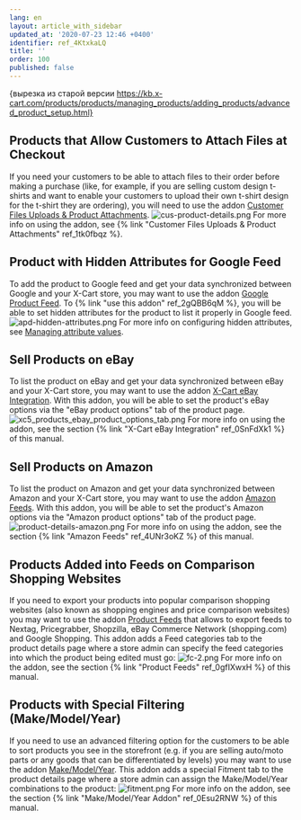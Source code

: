 ```yaml
---
lang: en
layout: article_with_sidebar
updated_at: '2020-07-23 12:46 +0400'
identifier: ref_4KtxkaLQ
title: ''
order: 100
published: false
---
```

{вырезка из старой версии https://kb.x-cart.com/products/products/managing_products/adding_products/advanced_product_setup.html}

## Products that Allow Customers to Attach Files at Checkout

If you need your customers to be able to attach files to their order before making a purchase (like, for example, if you are selling custom design t-shirts and want to enable your customers to upload their own t-shirt design for the t-shirt they are ordering), you will need to use the addon [Customer Files Uploads & Product Attachments](https://market.x-cart.com/addons/files-uploads-product-attachments.html "Advanced Product Details").
![cus-product-details.png]({{site.baseurl}}/attachments/ref_1tk0fbqz/cus-product-details.png)
For more info on using the addon, see {% link "Customer Files Uploads & Product Attachments" ref_1tk0fbqz %}.

## Product with Hidden Attributes for Google Feed

To add the product to Google feed and get your data synchronized between Google and your X-Cart store, you may want to use the addon [Google Product Feed](https://market.x-cart.com/addons/google-product-feed.html "Advanced Product Details"). To {% link "use this addon" ref_2gQBB6qM %}, you will be able to set hidden attributes for the product to list it properly in Google feed. 
![apd-hidden-attributes.png]({{site.baseurl}}/attachments/ref_2kV8GKN7/apd-hidden-attributes.png)
For more info on configuring hidden attributes, see [Managing attribute values](https://kb.x-cart.com/product_classes_and_attributes/managing_attribute_values.html#hidden-field "Advanced Product Details"). 

## Sell Products on eBay

To list the product on eBay and get your data synchronized between eBay and your X-Cart store, you may want to use the addon [X-Cart eBay Integration](https://market.x-cart.com/addons/ebay-integration.html). With this addon, you will be able to set the product's eBay options via the "eBay product options" tab of the product page. 
![xc5_products_ebay_product_options_tab.png]({{site.baseurl}}/attachments/ref_fhzzxDTy/xc5_products_ebay_product_options_tab.png)
For more info on using the addon, see the section {% link "X-Cart eBay Integration" ref_0SnFdXk1 %} of this manual.

## Sell Products on Amazon

To list the product on Amazon and get your data synchronized between Amazon and your X-Cart store, you may want to use the addon [Amazon Feeds](https://market.x-cart.com/addons/amazon-feeds.html "Advanced Product Details"). With this addon, you will be able to set the product's Amazon options via the "Amazon product options" tab of the product page. 
![product-details-amazon.png]({{site.baseurl}}/attachments/ref_2kV8GKN7/product-details-amazon.png)
For more info on using the addon, see the section {% link "Amazon Feeds" ref_4UNr3oKZ %} of this manual.


## Products Added into Feeds on Comparison Shopping Websites

If you need to export your products into popular comparison shopping websites (also known as shopping engines and price comparison websites) you may want to use the addon [Product Feeds](https://market.x-cart.com/addons/product-feeds.html "Advanced Product Details") that allows to export feeds to Nextag, Pricegrabber, Shopzilla, eBay Commerce Network (shopping.com) and Google Shopping. This addon adds a Feed categories tab to the product details page where a store admin can specify the feed categories into which the product being edited must go:
![fc-2.png]({{site.baseurl}}/attachments/ref_2kV8GKN7/fc-2.png)
For more info on the addon, see the section {% link "Product Feeds" ref_0gfIXwxH %} of this manual.

## Products with Special Filtering (Make/Model/Year)

If you need to use an advanced filtering option for the customers to be able to sort products you see in the storefront (e.g. if you are selling auto/moto parts or any goods that can be differentiated by levels) you may want to use the addon [Make/Model/Year](https://market.x-cart.com/addons/make-model-year.html "Advanced Product Details"). This addon adds a special Fitment tab to the product details page where a store admin can assign the Make/Model/Year combinations to the product:
![fitment.png]({{site.baseurl}}/attachments/ref_2kV8GKN7/fitment.png)
For more info on the addon, see the section {% link "Make/Model/Year Addon" ref_0Esu2RNW %} of this manual.
